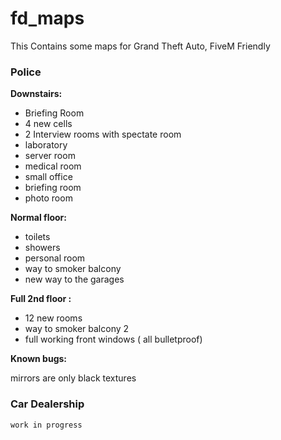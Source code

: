 # fd_maps

This Contains some maps for Grand Theft Auto, FiveM Friendly

### Police

**Downstairs:**

- Briefing Room
- 4 new cells
- 2 Interview rooms with spectate room
- laboratory
- server room
- medical room
- small office
- briefing room
- photo room

**Normal floor:**

- toilets
- showers
- personal room
- way to smoker balcony
- new way to the garages

**Full 2nd floor :**

- 12 new rooms
- way to smoker balcony 2
- full working front windows ( all bulletproof)

**Known bugs:**

mirrors are only black textures

### Car Dealership

`work in progress`